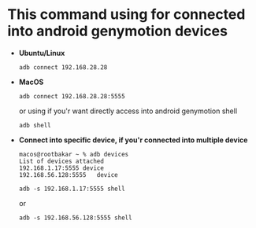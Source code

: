 # This command using for connected into android genymotion devices

* **Ubuntu/Linux**

  ```adb connect 192.168.28.28```
  
* **MacOS**  

  ```adb connect 192.168.28.28:5555``` 
  
  or using if you'r want directly access into android genymotion shell
  
  ```adb shell``` 

* **Connect into specific device, if you'r connected into multiple device**

  ```
  macos@rootbakar ~ % adb devices
  List of devices attached
  192.168.1.17:5555	device
  192.168.56.128:5555	device
  ```

  ```adb -s 192.168.1.17:5555 shell```
  
  or
  
  ```adb -s 192.168.56.128:5555 shell```
